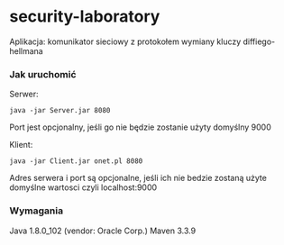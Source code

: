 # security-laboratory

Aplikacja: komunikator sieciowy z protokołem wymiany kluczy diffiego-hellmana

### Jak uruchomić

Serwer:

`java -jar Server.jar 8080`

Port jest opcjonalny, jeśli go nie będzie zostanie użyty domyślny 9000

Klient:

`java -jar Client.jar onet.pl 8080`

Adres serwera i port są opcjonalne, jeśli ich nie bedzie zostaną użyte domyślne wartosci czyli localhost:9000


### Wymagania
Java 1.8.0_102 (vendor: Oracle Corp.)
Maven 3.3.9
